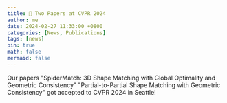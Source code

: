 ```yaml
---
title: 📄 Two Papers at CVPR 2024
author: me
date: 2024-02-27 11:33:00 +0800
categories: [News, Publications]
tags: [news]
pin: true
math: false
mermaid: false
---
```


Our papers "SpiderMatch: 3D Shape Matching with Global Optimality and Geometric Consistency" "Partial-to-Partial Shape Matching with Geometric Consistency" got accepted to CVPR 2024 in Seattle!
